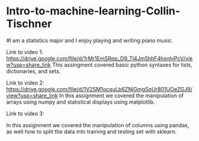 # Intro-to-machine-learning-Collin-Tischner
#I am a statistics major and I enjoy playing and writing piano music.

Link to video 1:
https://drive.google.com/file/d/1rMr1EmSRpp_D9_Tl4Jm5hhF4hxnhiPcV/view?usp=share_link
This assingment covered basic python syntaxes for lists, dictionaries, and sets.

Link to video 2:
https://drive.google.com/file/d/1V2SM1ocquLb6ZNjGmgSqUr801UOeZGJ9/view?usp=share_link
In this assignment we covered the manipulation of arrays using numpy and statistical displays using matplotlib.

Link to video 3:

In this assignment we covered the manipulation of columns using pandas, as well how to split the data into training and testing set with sklearn.
